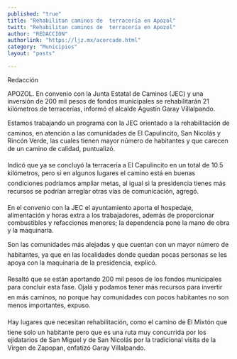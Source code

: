 ```yaml
---
published: "true"
title: "Rehabilitan caminos de  terracería en Apozol"
twitt: "Rehabilitan caminos de  terracería en Apozol"
author: "REDACCION"
authorlink: "https://ljz.mx/acercade.html"
category: "Municipios"
layout: "posts"

---
```



  Redacción



  APOZOL. En convenio con la Junta Estatal de Caminos (JEC) y una inversión de 200 mil pesos de fondos municipales se rehabilitarán 21 kilómetros de terracerías, informó el alcalde Agustín Garay Villalpando.



  Estamos trabajando un programa con la JEC orientado a la rehabilitación de caminos, en atención a las comunidades de El Capulincito, San Nicolás y Rincón Verde, las cuales tienen mayor número de habitantes y que carecen de un camino de calidad, puntualizó.



  Indicó que ya se concluyó la terracería a El Capulincito en un total de 10.5 kilómetros, pero si en algunos lugares el camino está en buenas condiciones podríamos ampliar metas, al igual si la presidencia tienes más recursos se podrían arreglar otras vías de comunicación, agregó.



  En el convenio con la JEC el ayuntamiento aporta el hospedaje, alimentación y horas extra a los trabajadores, además de proporcionar combustibles y refacciones menores; la dependencia pone la mano de obra y la maquinaria.



  Son las comunidades más alejadas y que cuentan con un mayor número de habitantes, ya que en las localidades donde quedan pocas personas se les apoya con la maquinaria de la presidencia, explicó.



  Resaltó que se están aportando 200 mil pesos de los fondos municipales para concluir esta fase. Ojalá y podamos tener más recursos para invertir en más caminos, no porque hay comunidades con pocos habitantes no son menos importantes, expuso.



  Hay lugares que necesitan rehabilitación, como el camino de El Mixtón que tiene solo un habitante pero que es una ruta muy concurrida por los ejidatarios de San Miguel y de San Nicolás por la tradicional visita de la Virgen de Zapopan, enfatizó Garay Villalpando.



   

